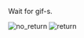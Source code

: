 Wait for gif-s. 

![no_return](Aviatickets/Assets.xcassets/recordings/no_return.gif)
![return](Aviatickets/Assets.xcassets/recordings/return.gif)

